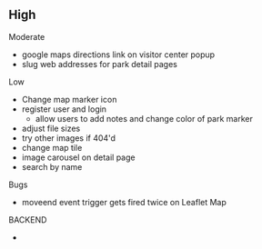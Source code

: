 High
-

Moderate
- google maps directions link on visitor center popup
- slug web addresses for park detail pages

Low
- Change map marker icon
- register user and login
  - allow users to add notes and change color of park marker
- adjust file sizes
- try other images if 404'd
- change map tile
- image carousel on detail page
- search by name

Bugs
- moveend event trigger gets fired twice on Leaflet Map


BACKEND

-
